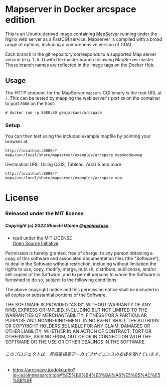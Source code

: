 # Mapserver in Docker arcspace edition

This is an Ubuntu derived image containing
[MapServer](http://www.mapserver.org/) running under the Nginx web server as a
FastCGI service.  Mapserver is compiled with a broad range of options, including
a comprehensive version of GDAL.

Each branch in the git repository corresponds to a supported Map server version
(e.g. `7.0.1`) with the master branch following MapServer master. These branch
names are reflected in the image tags on the Docker Hub.

## Usage

The HTTP endpoint for the MapServer `mapserv` CGI binary is the root URL at
`/`. This can be tested by mapping the web server's port `80` on the container
to port `8080` on the host:
```
# docker run -p 8080:80 geojackass/arcspace
```

### Setup

You can then test using the included example mapfile by pointing your browser at
```
http://localhost:8080/?map=/usr/local/share/mapserver/examples/arcspace.map&mode=map
```

Destination URL, Using QGIS, Tableau, ArcGIS and more
```
http://localhost:8080/?map=/usr/local/share/mapserver/examples/arcspace.map
```

License
=======
### Released under the MIT license
##### Copyright (c) 2022 Shoichi Otomo [@geojackass](https://geojackass.com/)

- read under the MIT LICENSE  
[Open Source Initiative](http://opensource.org/licenses/mit-license.php)  

Permission is hereby granted, free of charge, to any person obtaining a copy of this software and associated documentation files (the "Software"), to deal in the Software without restriction, including without limitation the rights to use, copy, modify, merge, publish, distribute, sublicense, and/or sell copies of the Software, and to permit persons to whom the Software is furnished to do so, subject to the following conditions:  

The above copyright notice and this permission notice shall be included in all copies or substantial portions of the Software.  

THE SOFTWARE IS PROVIDED "AS IS", WITHOUT WARRANTY OF ANY KIND, EXPRESS OR IMPLIED, INCLUDING BUT NOT LIMITED TO THE WARRANTIES OF MERCHANTABILITY, FITNESS FOR A PARTICULAR PURPOSE AND NONINFRINGEMENT. IN NO EVENT SHALL THE AUTHORS OR COPYRIGHT HOLDERS BE LIABLE FOR ANY CLAIM, DAMAGES OR OTHER LIABILITY, WHETHER IN AN ACTION OF CONTRACT, TORT OR OTHERWISE, ARISING FROM, OUT OF OR IN CONNECTION WITH THE SOFTWARE OR THE USE OR OTHER DEALINGS IN THE SOFTWARE.

###### このプロジェクトは，月惑星探査アーカイブサイエンスの支援を受けています．
- https://arcspace.jp/doku.php?id=ja:jointresearch:top#%E5%B9%B4%E5%BA%A6%E5%85%AC%E5%8B%9F
